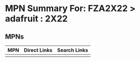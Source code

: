 



# MPN Summary For: FZA2X22 > adafruit : 2X22

## MPNs
  

|MPN|Direct Links|Search Links|
| :--- | :--- | :--- |
||||
